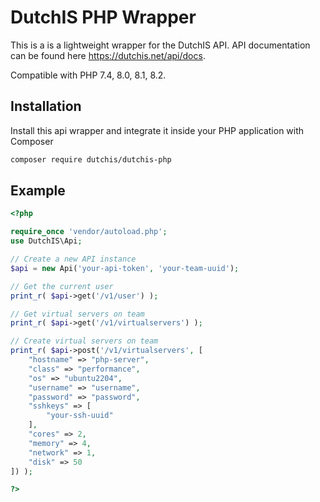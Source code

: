 # DutchIS PHP Wrapper
This is a is a lightweight wrapper for the DutchIS API. API documentation can be found here https://dutchis.net/api/docs.

Compatible with PHP 7.4, 8.0, 8.1, 8.2.

## Installation
Install this api wrapper and integrate it inside your PHP application with Composer
```sh
composer require dutchis/dutchis-php
```

## Example
```php
<?php

require_once 'vendor/autoload.php';
use DutchIS\Api;

// Create a new API instance
$api = new Api('your-api-token', 'your-team-uuid');

// Get the current user
print_r( $api->get('/v1/user') );

// Get virtual servers on team
print_r( $api->get('/v1/virtualservers') );

// Create virtual servers on team
print_r( $api->post('/v1/virtualservers', [
    "hostname" => "php-server",
    "class" => "performance",
    "os" => "ubuntu2204",
    "username" => "username",
    "password" => "password",
    "sshkeys" => [
        "your-ssh-uuid"
    ],
    "cores" => 2,
    "memory" => 4,
    "network" => 1,
    "disk" => 50
]) );

?>
```
